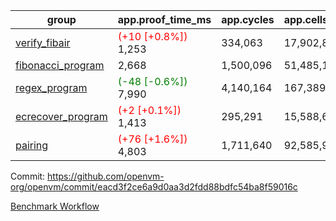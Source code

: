 | group | app.proof_time_ms | app.cycles | app.cells_used | leaf.proof_time_ms | leaf.cycles | leaf.cells_used |
| -- | -- | -- | -- | -- | -- | -- |
| [verify_fibair](https://github.com/openvm-org/openvm/blob/benchmark-results/benchmarks-pr/1468/verify_fibair-eacd3f2ce6a9d0aa3d2fdd88bdfc54ba8f59016c.md) |<span style='color: red'>(+10 [+0.8%])</span> 1,253 |  334,063 |  17,902,828 |- | - | - |
| [fibonacci_program](https://github.com/openvm-org/openvm/blob/benchmark-results/benchmarks-pr/1468/fibonacci-eacd3f2ce6a9d0aa3d2fdd88bdfc54ba8f59016c.md) | 2,668 |  1,500,096 |  51,485,167 |- | - | - |
| [regex_program](https://github.com/openvm-org/openvm/blob/benchmark-results/benchmarks-pr/1468/regex-eacd3f2ce6a9d0aa3d2fdd88bdfc54ba8f59016c.md) |<span style='color: green'>(-48 [-0.6%])</span> 7,990 |  4,140,164 |  167,389,450 |- | - | - |
| [ecrecover_program](https://github.com/openvm-org/openvm/blob/benchmark-results/benchmarks-pr/1468/ecrecover-eacd3f2ce6a9d0aa3d2fdd88bdfc54ba8f59016c.md) |<span style='color: red'>(+2 [+0.1%])</span> 1,413 |  295,291 |  15,588,656 |- | - | - |
| [pairing](https://github.com/openvm-org/openvm/blob/benchmark-results/benchmarks-pr/1468/pairing-eacd3f2ce6a9d0aa3d2fdd88bdfc54ba8f59016c.md) |<span style='color: red'>(+76 [+1.6%])</span> 4,803 |  1,711,640 |  92,585,975 |- | - | - |


Commit: https://github.com/openvm-org/openvm/commit/eacd3f2ce6a9d0aa3d2fdd88bdfc54ba8f59016c

[Benchmark Workflow](https://github.com/openvm-org/openvm/actions/runs/13910440961)
